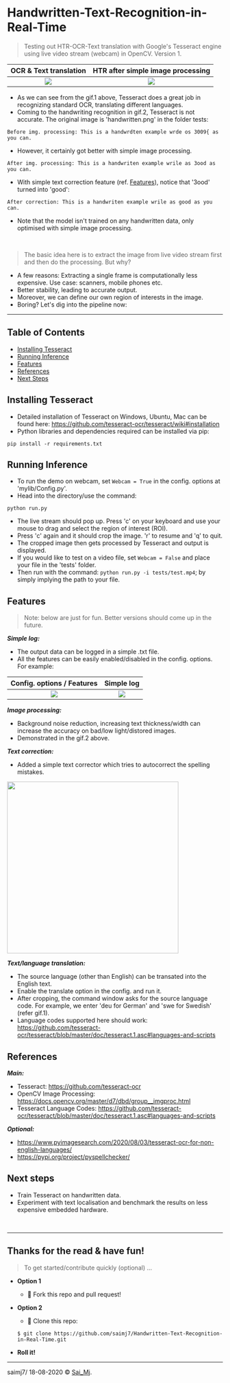 # Handwritten-Text-Recognition-in-Real-Time
> Testing out HTR-OCR-Text translation with Google's Tesseract engine using live video stream (webcam) in OpenCV. Version 1.

OCR & Text translation             |  HTR after simple image processing
:-------------------------:|:-------------------------:
![](https://imgur.com/uIhjCeR.png)  |  ![](https://imgur.com/cgXQJzJ.png)

- As we can see from the gif.1 above, Tesseract does a great job in recognizing standard OCR, translating different languages.
- Coming to the handwriting recognition in gif.2, Tesseract is not accurate. The original image is 'handwritten.png' in the folder tests:

```
Before img. processing: This is a handwrdten example wrde os 3009{ as you can.
```

- However, it certainly got better with simple image processing.
```
After img. processing: This is a handwriten example wrile as 3ood as you can.
```

- With simple text correction feature (ref. [Features](#features)), notice that '3ood' turned into 'good':
```
After correction: This is a handwriten example wrile as good as you can.
```
- Note that the model isn't trained on any handwritten data, only optimised with simple image processing.

<p>&nbsp;</p>

> The basic idea here is to extract the image from live video stream first and then do the processing. But why?

- A few reasons: Extracting a single frame is computationally less expensive. Use case: scanners, mobile phones etc.
- Better stability, leading to accurate output.
- Moreover, we can define our own region of interests in the image.
- Boring? Let's dig into the pipeline now:

--- 

## Table of Contents
* [Installing Tesseract](#installing-tesseract)
* [Running Inference](#running-inference)
* [Features](#features)
* [References](#references)
* [Next Steps](#next-steps)


## Installing Tesseract
- Detailed installation of Tesseract on Windows, Ubuntu, Mac can be found here: https://github.com/tesseract-ocr/tesseract/wiki#installation
- Python libraries and dependencies required can be installed via pip:
```
pip install -r requirements.txt
```

## Running Inference
- To run the demo on webcam, set ``` Webcam = True ``` in the config. options at 'mylib/Config.py'.
- Head into the directory/use the command: 

```
python run.py
```
- The live stream should pop up. Press 'c' on your keyboard and use your mouse to drag and select the region of interest (ROI).
- Press 'c' again and it should crop the image. 'r' to resume and 'q' to quit.
- The cropped image then gets processed by Tesseract and output is displayed.
- If you would like to test on a video file, set ``` Webcam = False ``` and place your file in the 'tests' folder.
- Then run with the command: ``` python run.py -i tests/test.mp4 ```; by simply implying the path to your file.


## Features
> Note: below are just for fun. Better versions should come up in the future.

***Simple log:***
- The output data can be logged in a simple .txt file. 
- All the features can be easily enabled/disabled in the config. options. For example:


Config. options / Features            |  Simple log
:-------------------------:|:-------------------------:
![](https://imgur.com/Xn2hNEM.png)  |  ![](https://imgur.com/ce31z8p.png)


***Image processing:***
- Background noise reduction, increasing text thickness/width can increase the accuracy on bad/low light/distored images.
- Demonstrated in the gif.2 above.

***Text correction:***
- Added a simple text corrector which tries to autocorrect the spelling mistakes.

<div align="left">
<img src="https://imgur.com/urlShd6.png" width=400>
</div>

***Text/language translation:***
- The source language (other than English) can be transated into the English text.
- Enable the translate option in the config. and run it. 
- After cropping, the command window asks for the source language code. For example, we enter 'deu for German' and 'swe for Swedish' (refer gif.1).
- Language codes supported here should work: https://github.com/tesseract-ocr/tesseract/blob/master/doc/tesseract.1.asc#languages-and-scripts 


## References

***Main:***

- Tesseract: https://github.com/tesseract-ocr
- OpenCV Image Processing: https://docs.opencv.org/master/d7/dbd/group__imgproc.html
- Tesseract Language Codes: https://github.com/tesseract-ocr/tesseract/blob/master/doc/tesseract.1.asc#languages-and-scripts

***Optional:***

- https://www.pyimagesearch.com/2020/08/03/tesseract-ocr-for-non-english-languages/
- https://pypi.org/project/pyspellchecker/



## Next steps
- Train Tesseract on handwritten data.
- Experiment with text localisation and benchmark the results on less expensive embedded hardware. 

<p>&nbsp;</p>

---

## Thanks for the read & have fun!

> To get started/contribute quickly (optional) ...

- **Option 1**
    - 🍴 Fork this repo and pull request!

- **Option 2**
    - 👯 Clone this repo:
    ```
    $ git clone https://github.com/saimj7/Handwritten-Text-Recognition-in-Real-Time.git  
    ```

- **Roll it!**

---

saimj7/ 18-08-2020 © <a href="http://saimj7.github.io" target="_blank">Sai_Mj</a>.

